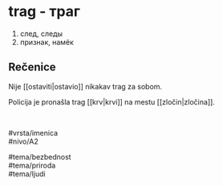 # trag - траг

1. след, следы  
2. признак, намёк  

## Rečenice

Nije [[ostaviti|ostavio]] nikakav trag za sobom.  

Policija je pronašla trag [[krv|krvi]] na mestu [[zločin|zločina]].  

<br>

#vrsta/imenica  
#nivo/A2  

#tema/bezbednost  
#tema/priroda  
#tema/ljudi
